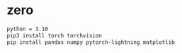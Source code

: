 # zero

```bash
python = 3.10
pip3 install torch torchvision
pip install pandas numpy pytorch-lightning matplotlib
```
